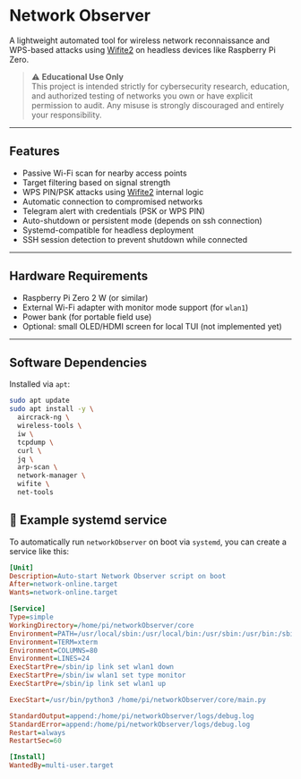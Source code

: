 # Network Observer

A lightweight automated tool for wireless network reconnaissance and WPS-based attacks using [Wifite2](https://github.com/kimocoder/wifite2) on headless devices like Raspberry Pi Zero.

> ⚠️ **Educational Use Only**  
> This project is intended strictly for cybersecurity research, education, and authorized testing of networks you own or have explicit permission to audit. Any misuse is strongly discouraged and entirely your responsibility.

---

## Features

- Passive Wi-Fi scan for nearby access points
- Target filtering based on signal strength
- WPS PIN/PSK attacks using [Wifite2](https://github.com/kimocoder/wifite2) internal logic
- Automatic connection to compromised networks
- Telegram alert with credentials (PSK or WPS PIN)
- Auto-shutdown or persistent mode (depends on ssh connection)
- Systemd-compatible for headless deployment
- SSH session detection to prevent shutdown while connected

---

## Hardware Requirements

- Raspberry Pi Zero 2 W (or similar)
- External Wi-Fi adapter with monitor mode support (for `wlan1`)
- Power bank (for portable field use)
- Optional: small OLED/HDMI screen for local TUI (not implemented yet)

---

## Software Dependencies

Installed via `apt`:

```bash
sudo apt update
sudo apt install -y \
  aircrack-ng \
  wireless-tools \
  iw \
  tcpdump \
  curl \
  jq \
  arp-scan \
  network-manager \
  wifite \
  net-tools
```

## 🔧 Example systemd service

To automatically run `networkObserver` on boot via `systemd`, you can create a service like this:

```ini
[Unit]
Description=Auto-start Network Observer script on boot
After=network-online.target
Wants=network-online.target

[Service]
Type=simple
WorkingDirectory=/home/pi/networkObserver/core
Environment=PATH=/usr/local/sbin:/usr/local/bin:/usr/sbin:/usr/bin:/sbin:/bin
Environment=TERM=xterm
Environment=COLUMNS=80
Environment=LINES=24
ExecStartPre=/sbin/ip link set wlan1 down
ExecStartPre=/sbin/iw wlan1 set type monitor
ExecStartPre=/sbin/ip link set wlan1 up

ExecStart=/usr/bin/python3 /home/pi/networkObserver/core/main.py

StandardOutput=append:/home/pi/networkObserver/logs/debug.log
StandardError=append:/home/pi/networkObserver/logs/debug.log
Restart=always
RestartSec=60

[Install]
WantedBy=multi-user.target

